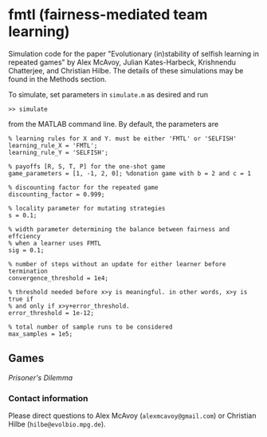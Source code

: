 # fmtl (fairness-mediated team learning)

Simulation code for the paper "Evolutionary (in)stability of selfish learning in repeated games" by Alex McAvoy, Julian Kates-Harbeck, Krishnendu Chatterjee, and Christian Hilbe. The details of these simulations may be found in the Methods section.

To simulate, set parameters in `simulate.m` as desired and run
	
	>> simulate
	
from the MATLAB command line. By default, the parameters are

	% learning rules for X and Y. must be either 'FMTL' or 'SELFISH'
	learning_rule_X = 'FMTL';
	learning_rule_Y = 'SELFISH';
	
	% payoffs [R, S, T, P] for the one-shot game
	game_parameters = [1, -1, 2, 0]; %donation game with b = 2 and c = 1
	
	% discounting factor for the repeated game
	discounting_factor = 0.999;
	
	% locality parameter for mutating strategies
	s = 0.1;
	
	% width parameter determining the balance between fairness and effciency
	% when a learner uses FMTL
	sig = 0.1;
	
	% number of steps without an update for either learner before termination
	convergence_threshold = 1e4;
	
	% threshold needed before x>y is meaningful. in other words, x>y is true if
	% and only if x>y+error_threshold.
	error_threshold = 1e-12;
	
	% total number of sample runs to be considered
	max_samples = 1e5;

## Games

*Prisoner's Dilemma*

### Contact information
Please direct questions to Alex McAvoy (`alexmcavoy@gmail.com`) or Christian Hilbe (`hilbe@evolbio.mpg.de`).